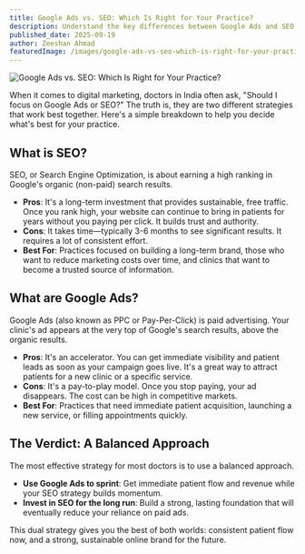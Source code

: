 ```yaml
---
title: Google Ads vs. SEO: Which Is Right for Your Practice?
description: Understand the key differences between Google Ads and SEO to choose the best digital marketing strategy for your clinic.
published_date: 2025-09-19
author: Zeeshan Ahmad
featuredImage: /images/google-ads-vs-seo-which-is-right-for-your-practice.jpg
---
```


![Google Ads vs. SEO: Which Is Right for Your Practice?](/images/google-ads-vs-seo-which-is-right-for-your-practice.jpg)

When it comes to digital marketing, doctors in India often ask, "Should I focus on Google Ads or SEO?" The truth is, they are two different strategies that work best together. Here's a simple breakdown to help you decide what's best for your practice.

## What is SEO?

SEO, or Search Engine Optimization, is about earning a high ranking in Google's organic (non-paid) search results.
* **Pros**: It's a long-term investment that provides sustainable, free traffic. Once you rank high, your website can continue to bring in patients for years without you paying per click. It builds trust and authority.
* **Cons**: It takes time—typically 3-6 months to see significant results. It requires a lot of consistent effort.
* **Best For**: Practices focused on building a long-term brand, those who want to reduce marketing costs over time, and clinics that want to become a trusted source of information.

## What are Google Ads?

Google Ads (also known as PPC or Pay-Per-Click) is paid advertising. Your clinic's ad appears at the very top of Google's search results, above the organic results.
* **Pros**: It's an accelerator. You can get immediate visibility and patient leads as soon as your campaign goes live. It's a great way to attract patients for a new clinic or a specific service.
* **Cons**: It's a pay-to-play model. Once you stop paying, your ad disappears. The cost can be high in competitive markets.
* **Best For**: Practices that need immediate patient acquisition, launching a new service, or filling appointments quickly.

## The Verdict: A Balanced Approach

The most effective strategy for most doctors is to use a balanced approach.
* **Use Google Ads to sprint**: Get immediate patient flow and revenue while your SEO strategy builds momentum.
* **Invest in SEO for the long run**: Build a strong, lasting foundation that will eventually reduce your reliance on paid ads.

This dual strategy gives you the best of both worlds: consistent patient flow now, and a strong, sustainable online brand for the future.